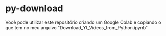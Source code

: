 # py-download
Você pode utilizar este repositório criando um Google Colab
e copiando o que tem no meu arquivo "Download_Yt_Videos_from_Python.ipynb"
